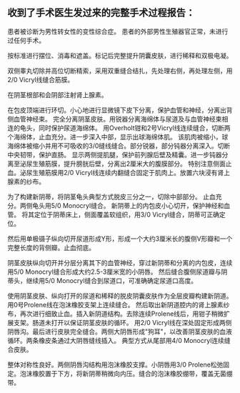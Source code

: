 ## 收到了手术医生发过来的完整手术过程报告：

患者被诊断为男性转女性的变性综合症。
患者的外部男性生殖器官正常，未进行过任何手术。

按标准进行摆位、消毒和遮盖。标记后完整提升阴囊皮肤，进行稀释和双极电凝。

双侧睾丸切除并高位切断精索，采用双重缝合结扎，先处理右侧，再处理左侧，用2/0 Vicryl线缝合筋膜。

在阴茎根部和会阴部注射肾上腺素。

在包皮顶端进行环切。小心地进行显微镜下皮下分离，保护血管和神经，分离出背侧血管神经束。
完全分离阴茎皮肤。用锐器分离海绵体与尿道及与血管神经束相连的龟头，同时保护尿道海绵体。
用Overholt钳和2号Vicryl线连续缝合，切断两个海绵体，止血充分。进一步深入中部，显示出球海绵体肌。
该肌肉被缩小，球海绵体被缩小并用不可吸收的3/0缝线缝合。部分锐器，部分钝器分离深入。切断中央韧带，保护直肠。
显示两侧提肌腿，保护前列腺后壁及精囊。进一步钝器分离至泌尿生殖筋膜，提升膀胱后壁，分离出2厘米大的腹膜部分。
特别注意侧面止血。泌尿生殖筋膜用2/0 Vicryl线连续内翻缝合固定于肌肉上。放置六块浸有肾上腺素的纱布。

为了构建新阴蒂，将阴茎龟头典型方式脱皮三分之一，切除中部部分。
止血充分。两侧龟头用5/0 Monocryl缝合。
新阴蒂上的内包皮小心切开，保护神经和血管。
将其定位于阴蒂床上，侧面覆盖软组织，用3/0 Vicryl缝合，阴蒂可正确定位。

然后用单极镊子纵向切开尿道形成Y形，形成一个大约3厘米长的腹侧V形瓣和一个完整长度的背侧瓣。止血彻底。

阴茎皮肤纵向切开并分层分离其下的血管神经，穿过新阴蒂和分离的内包皮，连续用5/0 Monocryl缝合形成大约2.5-3厘米宽的小阴唇。
然后缝合腹侧尿道瓣与阴蒂头，继续用5/0 Monocryl缝合到尿道口，可准确确定尿道口高度。

使用阴茎皮肤、纵向打开的尿道和稀释的脱皮阴囊皮肤作为全层皮瓣构建新阴道。
用0号Prolene线在泡沫橡胶支架上连续缝合。
然后取出新阴道腔内的肾上腺素纱布，再次进行细致止血。插入新阴道结构。去除连续Prolene线后，用钳子稍微扩展支架。肠道未打开以保证阴茎皮肤的循环。
用2/0 Vicryl线在深处固定形成两侧阴唇沟。最后进行皮肤完全缝合。两侧大阴唇形成"狗耳"，以改善阴茎皮肤的血液循环。两条橡皮条通过大阴唇缝线插入。
典型方式从尾部用4/0 Monocryl连续缝合皮肤。

整体对称性良好。两侧阴唇沟结构用泡沫橡胶支撑。小阴唇用3/0 Prolene松弛固定。泡沫橡胶置于下方，将新阴蒂稍微向内压。缝合的泡沫橡胶绷带，覆盖无菌绷带。
